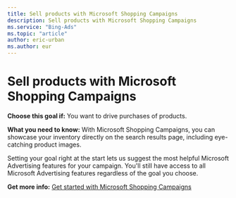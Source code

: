 ```yaml
---
title: Sell products with Microsoft Shopping Campaigns
description: Sell products with Microsoft Shopping Campaigns
ms.service: "Bing-Ads"
ms.topic: "article"
author: eric-urban
ms.author: eur
---
```


# Sell products with Microsoft Shopping Campaigns

**Choose this goal if:** You want to drive purchases of products.

**What you need to know:** With Microsoft Shopping Campaigns, you can showcase your inventory directly on the search results page, including eye-catching product images.

Setting your goal right at the start lets us suggest the most helpful Microsoft Advertising features for your campaign. You'll still have access to all Microsoft Advertising features regardless of the goal you choose.

**Get more info:** [Get started with Microsoft Shopping Campaigns](../hlp_BA_CONC_BSC_GetStarted.md)


